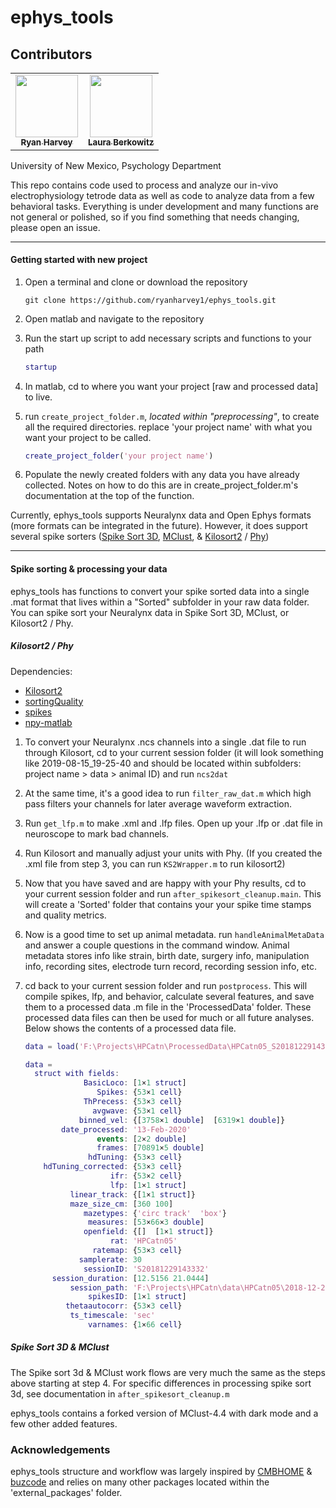 # ephys_tools

## Contributors

<!-- ALL-CONTRIBUTORS-LIST:START - Do not remove or modify this section -->
<!-- prettier-ignore-start -->
<!-- markdownlint-disable -->
<table>
<tr>     
     <td align="center"><a href="https://github.com/ryanharvey1"><img src="https://avatars3.githubusercontent.com/u/16714674?s=400&u=08b04d641912e453b02db42f08b6e5e2bb353166&v=4" width="100px;" alt=""/><br /><sub><b>Ryan Harvey</b></sub></a><br /><a href="https://github.com/ryanharvey1"</td>
    <td align="center"><a href="https://github.com/lolaBerkowitz"><img src="https://avatars2.githubusercontent.com/u/31447162?s=400&u=cf4002e1ac6d7642fde99e19b4abbbd56463d1c6&v=4" width="100px;" alt=""/><br /><sub><b>Laura Berkowitz</b></sub></a><br /><a href="https://github.com/lolaBerkowitz"</td>
<tr> 
</table>    
       
University of New Mexico, Psychology Department

This repo contains code used to process and analyze our in-vivo electrophysiology tetrode data as well as code to analyze data from a few behavioral tasks. Everything is under development and many functions are not general or polished, so if you find something that needs changing, please open an issue.  

***

#### Getting started with new project

1. Open a terminal and clone or download the repository  

   ```
   git clone https://github.com/ryanharvey1/ephys_tools.git
   ```

2. Open matlab and navigate to the repository 

3. Run the start up script to add necessary scripts and functions to your path

   ```matlab
   startup 
   ```

4. In matlab, cd to where you want your project [raw and processed data] to live. 

5. run `create_project_folder.m`, *located within "preprocessing"*, to create all the required directories. replace 'your project name' with what you want your project to be called.  

   ```matlab
   create_project_folder('your project name')
   ```

6. Populate the newly created folders with any data you have already collected. Notes on how to do this are in create_project_folder.m's documentation at the top of the function. 

Currently, ephys_tools supports Neuralynx data and Open Ephys formats (more formats can be integrated in the future). However, it does support several spike sorters ([Spike Sort 3D](https://neuralynx.com/software/spikesort-3d), [MClust](https://github.com/adredish/MClust-Spike-Sorting-Toolbox), & [Kilosort2](https://github.com/MouseLand/Kilosort2) / [Phy](https://github.com/cortex-lab/phy))

***

#### Spike sorting & processing your data

ephys_tools has functions to convert your spike sorted data into a single .mat format that lives within a "Sorted" subfolder in your raw data folder. You can spike sort your Neuralynx data in Spike Sort 3D, MClust, or Kilosort2 / Phy. 

##### Kilosort2 / Phy

Dependencies:

* [Kilosort2](https://github.com/MouseLand/Kilosort2) 
* [sortingQuality](https://github.com/cortex-lab/sortingQuality)
* [spikes](https://github.com/cortex-lab/spikes)
* [npy-matlab](https://github.com/kwikteam/npy-matlab)

1. To convert your Neuralynx .ncs channels into a single .dat file to run through Kilosort, cd to your current session folder (it will look something like 2019-08-15_19-25-40 and should be located within subfolders: project name > data > animal ID) and run `ncs2dat`

2. At the same time, it's a good idea to run `filter_raw_dat.m` which high pass filters your channels for later average waveform extraction. 

3. Run `get_lfp.m` to make .xml and .lfp files. Open up your .lfp or .dat file in neuroscope to mark bad channels. 

4. Run Kilosort and manually adjust your units with Phy. (If you created the .xml file from step 3, you can run `KS2Wrapper.m` to run kilosort2)

5. Now that you have saved and are happy with your Phy results, cd to your current session folder and run `after_spikesort_cleanup.main`. This will create a 'Sorted' folder that contains your your spike time stamps and quality metrics. 

6. Now is a good time to set up animal metadata. run `handleAnimalMetaData` and answer a couple questions in the command window. Animal metadata stores info like strain, birth date, surgery info, manipulation info, recording sites, electrode turn record, recording session info, etc.

7. cd back to your current session folder and run `postprocess`. This will compile spikes, lfp, and behavior, calculate several features, and save them to a processed data .m file in the 'ProcessedData' folder. These processed data files can then be used for much or all future analyses. Below shows the contents of a processed data file. 

   ```matlab
   data = load('F:\Projects\HPCatn\ProcessedData\HPCatn05_S20181229143332.mat')
   
   data = 
     struct with fields:
                BasicLoco: [1×1 struct]
                   Spikes: {53×1 cell}
                ThPrecess: {53×3 cell}
                  avgwave: {53×1 cell}
               binned_vel: {[3758×1 double]  [6319×1 double]}
           date_processed: '13-Feb-2020'
                   events: [2×2 double]
                   frames: [70891×5 double]
                 hdTuning: {53×3 cell}
       hdTuning_corrected: {53×3 cell}
                      ifr: {53×2 cell}
                      lfp: [1×1 struct]
             linear_track: {[1×1 struct]}
             maze_size_cm: [360 100]
                mazetypes: {'circ track'  'box'}
                 measures: [53×66×3 double]
                openfield: {[]  [1×1 struct]}
                      rat: 'HPCatn05'
                  ratemap: {53×3 cell}
               samplerate: 30
                sessionID: 'S20181229143332'
         session_duration: [12.5156 21.0444]
             session_path: 'F:\Projects\HPCatn\data\HPCatn05\2018-12-29_14-33-32'
                 spikesID: [1×1 struct]
            thetaautocorr: {53×3 cell}
             ts_timescale: 'sec'
                 varnames: {1×66 cell}
   ```

    

##### Spike Sort 3D & MClust

The Spike sort 3d & MClust work flows are very much the same as the steps above starting at step 4. For specific differences in processing spike sort 3d, see documentation in `after_spikesort_cleanup.m` 

ephys_tools contains a forked version of MClust-4.4 with dark mode and a few other added features.



### Acknowledgements

ephys_tools structure and workflow was largely inspired by [CMBHOME]( https://github.com/hasselmonians/CMBHOME) & [buzcode](https://github.com/buzsakilab/buzcode) and relies on many other packages located within the 'external_packages' folder. 

